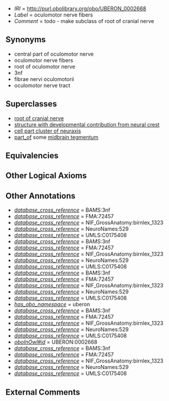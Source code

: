  * *IRI* = http://purl.obolibrary.org/obo/UBERON_0002668
 * *Label* = oculomotor nerve fibers
 * *Comment* = todo - make subclass of root of cranial nerve

## Synonyms

 * central part of oculomotor nerve
 * oculomotor nerve fibers
 * root of oculomotor nerve
 * 3nf
 * fibrae nervi oculomotorii
 * oculomotor nerve tract

## Superclasses

 * [root of cranial nerve](../../UBERON/43/UBERON_0006843.md)
 * [structure with developmental contribution from neural crest](../../UBERON/14/UBERON_0010314.md)
 * [cell part cluster of neuraxis](../../UBERON/15/UBERON_0011215.md)
 * [part_of](../../BFO/50/BFO_0000050.md) some [midbrain tegmentum](../../UBERON/43/UBERON_0001943.md)

## Equivalencies


## Other Logical Axioms


## Other Annotations

 * *[database_cross_reference](../../ef/oboInOwl#hasDbXref.md)* = BAMS:3nf
 * *[database_cross_reference](../../ef/oboInOwl#hasDbXref.md)* = FMA:72457
 * *[database_cross_reference](../../ef/oboInOwl#hasDbXref.md)* = NIF_GrossAnatomy:birnlex_1323
 * *[database_cross_reference](../../ef/oboInOwl#hasDbXref.md)* = NeuroNames:529
 * *[database_cross_reference](../../ef/oboInOwl#hasDbXref.md)* = UMLS:C0175408
 * *[database_cross_reference](../../ef/oboInOwl#hasDbXref.md)* = BAMS:3nf
 * *[database_cross_reference](../../ef/oboInOwl#hasDbXref.md)* = FMA:72457
 * *[database_cross_reference](../../ef/oboInOwl#hasDbXref.md)* = NIF_GrossAnatomy:birnlex_1323
 * *[database_cross_reference](../../ef/oboInOwl#hasDbXref.md)* = NeuroNames:529
 * *[database_cross_reference](../../ef/oboInOwl#hasDbXref.md)* = UMLS:C0175408
 * *[database_cross_reference](../../ef/oboInOwl#hasDbXref.md)* = BAMS:3nf
 * *[database_cross_reference](../../ef/oboInOwl#hasDbXref.md)* = FMA:72457
 * *[database_cross_reference](../../ef/oboInOwl#hasDbXref.md)* = NIF_GrossAnatomy:birnlex_1323
 * *[database_cross_reference](../../ef/oboInOwl#hasDbXref.md)* = NeuroNames:529
 * *[database_cross_reference](../../ef/oboInOwl#hasDbXref.md)* = UMLS:C0175408
 * *[has_obo_namespace](../../ce/oboInOwl#hasOBONamespace.md)* = uberon
 * *[database_cross_reference](../../ef/oboInOwl#hasDbXref.md)* = BAMS:3nf
 * *[database_cross_reference](../../ef/oboInOwl#hasDbXref.md)* = FMA:72457
 * *[database_cross_reference](../../ef/oboInOwl#hasDbXref.md)* = NIF_GrossAnatomy:birnlex_1323
 * *[database_cross_reference](../../ef/oboInOwl#hasDbXref.md)* = NeuroNames:529
 * *[database_cross_reference](../../ef/oboInOwl#hasDbXref.md)* = UMLS:C0175408
 * *[oboInOwl#id](../../id/oboInOwl#id.md)* = UBERON:0002668
 * *[database_cross_reference](../../ef/oboInOwl#hasDbXref.md)* = BAMS:3nf
 * *[database_cross_reference](../../ef/oboInOwl#hasDbXref.md)* = FMA:72457
 * *[database_cross_reference](../../ef/oboInOwl#hasDbXref.md)* = NIF_GrossAnatomy:birnlex_1323
 * *[database_cross_reference](../../ef/oboInOwl#hasDbXref.md)* = NeuroNames:529
 * *[database_cross_reference](../../ef/oboInOwl#hasDbXref.md)* = UMLS:C0175408

## External Comments


